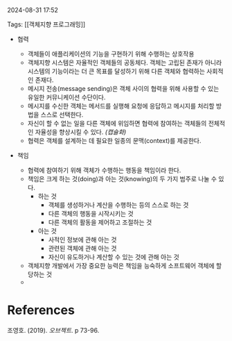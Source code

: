 
2024-08-31 17:52

Tags: [[객체지향 프로그래밍]]


- 협력
	- 객체들이 애플리케이션의 기능을 구현하기 위해 수행하는 상호작용
	- 객체지향 시스템은 자율적인 객체들의 공동체다. 객체는 고립된 존재가 아니라 시스템의 기능이라는 더 큰 목표를 달성하기 위해 다른 객체와 협력하는 사회적인 존재다.
	- 메시지 전송(message sending)은 객체 사이의 협력을 위해 사용할 수 있는 유일한 커뮤니케이션 수단이다.
	- 메시지를 수신한 객체는 메서드를 실행해 요청에 응답하고 메시지를 처리할 방법을 스스로 선택한다.
	- 자신이 할 수 없는 일을 다른 객체에 위임하면 협력에 참여하는 객체들의 전체적인 자율성을 향상시킬 수 있다. *(캡슐화)*
	- 협력은 객체를 설계하는 데 필요한 일종의 문맥(context)를 제공한다.

- 책임 
	- 협력에 참여하기 위해 객체가 수행하는 행동을 책임이라 한다.
	- 책임은 크게 하는 것(doing)과 아는 것(knowing)의 두 가지 범주로 나눌 수 있다.
		- 하는 것
			- 객체를 생성하거나 계산을 수행하는 등의 스스로 하는 것
			- 다른 객체의 행동을 시작시키는 것
			- 다른 객체의 활동을 제어하고 조절하는 것
		- 아는 것
			- 사적인 정보에 관해 아는 것
			- 관련된 객체에 관해 아는 것
			- 자신이 유도하거나 계산할 수 있는 것에 관해 아는 것
	- 객체지향 개발에서 가장 중요한 능력은 책임을 능숙하게 소프트웨어 객체에 할당하는 것
	- 

# References

조영호. (2019). *오브젝트*. p 73-96.